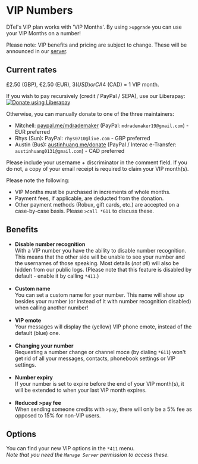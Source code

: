 # VIP Numbers

DTel's VIP plan works with 'VIP Months'. By using `>upgrade` you can use your VIP Months on a number!

Please note: VIP benefits and pricing are subject to change. These will be announced in our [server][guildInvite].

## Current rates
£2.50 (GBP), €2.50 (EUR), $3 (USD) or CA$4 (CAD) = 1 VIP month.

If you wish to pay recursively (credit / PayPal / SEPA), use our Liberapay: <script src="https://liberapay.com/DTel/widgets/button.js"></script>
<noscript><a href="https://liberapay.com/DTel/donate"><img alt="Donate using Liberapay" src="https://liberapay.com/assets/widgets/donate.svg"></a></noscript>

Otherwise, you can manually donate to one of the three maintainers:

* Mitchell: [paypal.me/mdrademaker](https://www.paypal.me/mdrademaker) (PayPal: `mdrademaker19@gmail.com`) - EUR preferred
* Rhys (Sun): PayPal: `rhys0710@live.com` - GBP preferred
* Austin (Bus): [austinhuang.me/donate](https://austinhuang.me/donate) (PayPal / Interac e-Transfer: `austinhuang0131@gmail.com`) - CAD preferred

Please include your username + discriminator in the comment field. If you do not, a copy of your email receipt is required to claim your VIP month(s).

Please note the following:

* VIP Months must be purchased in increments of whole months.
* Payment fees, if applicable, are deducted from the donation.
* Other payment methods (Robux, gift cards, etc.) are accepted on a case-by-case basis. Please `>call *611` to discuss these.

## Benefits

*	**Disable number recognition**<br/>
	With a VIP number you have the ability to disable number recognition.
	This means that the other side will be unable to see your number and the usernames of those speaking.
	Most details (*not all*) will also be hidden from our public logs.
	(Please note that this feature is disabled by default - enable it by calling `*411`.)<br/><br/>
*	**Custom name**<br/>
	You can set a custom name for your number.
	This name will show up besides your number (or instead of it with number recognition disabled) when calling another number!<br/><br/>
*	**VIP emote**<br/>
	Your messages will display the (yellow) VIP phone emote, instead of the default (blue) one.<br/><br/>
*	**Changing your number**<br/>
	Requesting a number change or channel moce (by dialing `*611`) won't get rid of all your messages, contacts, phonebook settings or VIP settings.<br/><br/>
*	**Number expiry**<br/>
	If your number is set to expire before the end of your VIP month(s), it will be extended to when your last VIP month expires.<br/><br/>
*	**Reduced >pay fee**<br/>
	When sending someone credits with `>pay`, there will only be a 5% fee as opposed to 15% for non-VIP users.


## Options
You can find your new VIP options in the `*411` menu.<br/>
_Note that you need the `Manage Server` permission to access these._

[guildInvite]: https://discord.gg/qRVxY55

<script data-goatcounter="https://dtel.goatcounter.com/count"
        async src="//gc.zgo.at/count.js"></script>
